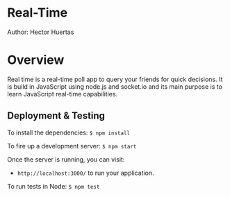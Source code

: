 # Real-Time
Author: Hector Huertas

# Overview
Real time is a real-time poll app to query your friends for quick decisions. It is build in JavaScript using node.js and socket.io and its main purpose is to learn JavaScript real-time capabilities.

## Deployment & Testing

To install the dependencies: `$ npm install `

To fire up a development server: `$ npm start`

Once the server is running, you can visit:

* `http://localhost:3000/` to run your application.

To run tests in Node: `$ npm test `
